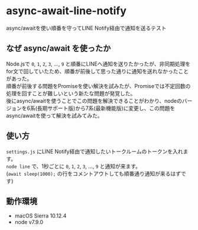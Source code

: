 # async-await-line-notify
async/awaitを使い順番を守ってLINE Notify経由で通知を送るテスト

## なぜ async/await を使ったか
Node.jsで `0`, `1`, `2`, `3`, ..., `9` と順番にLINEへ通知を送りたかったが、非同期処理をfor文で回していたため、順番が前後して思った通りに通知を送れなかったことがあった。  
順番が前後する問題をPromiseを使い解決を試みたが、Promiseでは不定回数の処理を回すことが難しいという新たな問題が発覚した。  
後にasync/awaitを使うことでこの問題を解決できることがわかり、nodeのバージョンを6系(長期サポート版)から7系(最新機能版)に変更し、この問題をasync/awaitを使って解決を試みてみた。

## 使い方
`settings.js` にLINE Notify経由で通知したいトークルームのトークンを入れます。  
`node line` で、1秒ごとに `0`, `1`, `2`, `3`, ..., `9` と通知が来ます。  
(`await sleep(1000);` の行をコメントアウトしても順番通り通知が来るはずです)

## 動作環境
* macOS Sierra 10.12.4
* node v7.9.0
